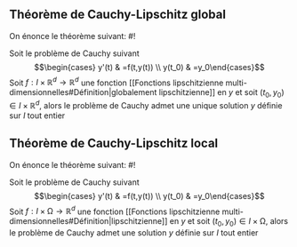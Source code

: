 ## Théorème de Cauchy-Lipschitz global
On énonce le théorème suivant: #!

Soit le problème de Cauchy suivant $$\begin{cases} y'(t) & =f(t,y(t)) \\ y(t_0) & =y_0\end{cases}$$Soit $f: I \times \mathbb R^d \to \mathbb R^d$ une fonction [[Fonctions lipschitzienne multi-dimensionnelles#Définition|globalement lipschitzienne]] en $y$ et soit $(t_0, y_0) \in I \times \mathbb R^d$, alors le problème de Cauchy admet une unique solution $y$ définie sur $I$ tout entier
<!--ID: 1729460249630-->



## Théorème de Cauchy-Lipschitz local
On énonce le théorème suivant: #!

Soit le problème de Cauchy suivant $$\begin{cases} y'(t) & =f(t,y(t)) \\ y(t_0) & =y_0\end{cases}$$Soit $f: I \times \mathbb \Omega \to \mathbb R^d$ une fonction [[Fonctions lipschitzienne multi-dimensionnelles#Définition|lipschitzienne]] en $y$ et soit $(t_0, y_0) \in I \times \mathbb \Omega$, alors le problème de Cauchy admet une solution $y$ définie sur $I$ tout entier
<!--ID: 1729460249631-->


